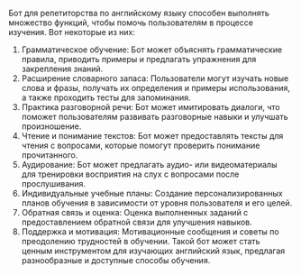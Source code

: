 Бот для репетиторства по английскому языку способен выполнять множество функций, чтобы помочь пользователям в процессе изучения. Вот некоторые из них:
1. Грамматическое обучение: Бот может объяснять грамматические правила, приводить примеры и предлагать упражнения для закрепления знаний.
2. Расширение словарного запаса: Пользователи могут изучать новые слова и фразы, получать их определения и примеры использования, а также проходить тесты для запоминания.
3. Практика разговорной речи: Бот может имитировать диалоги, что поможет пользователям развивать разговорные навыки и улучшать произношение.
4. Чтение и понимание текстов: Бот может предоставлять тексты для чтения с вопросами, которые помогут проверить понимание прочитанного.
5. Аудирование: Бот может предлагать аудио- или видеоматериалы для тренировки восприятия на слух с вопросами после прослушивания.
6. Индивидуальные учебные планы: Создание персонализированных планов обучения в зависимости от уровня пользователя и его целей.
7. Обратная связь и оценка: Оценка выполненных заданий с предоставлением обратной связи для улучшения навыков.
8. Поддержка и мотивация: Мотивационные сообщения и советы по преодолению трудностей в обучении.
Такой бот может стать ценным инструментом для изучающих английский язык, предлагая разнообразные и доступные способы обучения.
